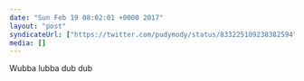 ```yaml
---
date: "Sun Feb 19 08:02:01 +0000 2017"
layout: "post"
syndicateUrl: ["https://twitter.com/pudymody/status/833225109238382594"]
media: []
---
```

Wubba lubba dub dub